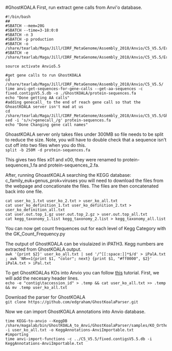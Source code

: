 #GhostKOALA
First, run extract gene calls from Anvi'o database.
```
#!/bin/bash
##
#SBATCH --mem=20G
#SBATCH --time=3-18:0:0
#SBATCH -n 3
#SBATCH -p production
#SBATCH -o /share/tearlab/Maga/Jill/CDRF_MetaGenome/Assembly_2018/Anvio/C5_V5.5/Error_Out_Files/Get_AA.out
#SBATCH -e /share/tearlab/Maga/Jill/CDRF_MetaGenome/Assembly_2018/Anvio/C5_V5.5/Error_Out_Files/Get_AA.err

source activate Anvio5.5

#get gene calls to run GhostKOALA
cd /share/tearlab/Maga/Jill/CDRF_MetaGenome/Assembly_2018/Anvio/C5_V5.5/
time anvi-get-sequences-for-gene-calls --get-aa-sequences -c fixed.contigsV5.5.db -o ./GhostKOALA/protein-sequences.fa
echo "Done getting AA calls"
#adding genecall_ to the end of reach gene call so that the GhoastKOALA server isn't mad at us
cd /share/tearlab/Maga/Jill/CDRF_MetaGenome/Assembly_2018/Anvio/C5_V5.5/GhostKOALA/
sed -i 's/>/>genecall_/g' protein-sequences.fa
echo "Done Changing gene call names"
```

GhoastKOALA server only takes files under 300MB so file needs to be split to reduce the size. Note, you will have to double check that a sequence isn't cut off into two files when you do this.  
`split -b 250M -d protein-sequences.fa`  

This gives two files x01 and x00, they were renamed to protein-sequences_1.fa and protein-sequences_2.fa.  

After, running GhoastKOALA searching the KEGG database: c_family_euk+genus_prok+viruses you will need to download the files from the webpage and concationate the files. The files are then concatenated back into one file.  

```
cat user_ko_1.txt user_ko_2.txt > user_ko_all.txt
cat user_ko_definition_1.txt user_ko_definition_2.txt > user_ko_definition_all.txt
cat user.out.top_1.gz user.out.top_2.gz > user.out.top_all.txt
cat kegg_taxonomy_1.list kegg_taxonomy_2.list > kegg_taxonomy_all.list
```

You can now get count frequences out for each level of Kegg Category with the GK_Count_Frequency.py

The output of GhostKOALA can be visulaized in iPATH3. Kegg numbers are extracted from GhostKOALA output.  
`awk '{print $2}' user_ko_all.txt | sed '/^[[:space:]]*$/d' > iPalA.txt ; awk 'NR==1{print $1, "color"; next} {print $1, "#ff0000", $2}' iPalA.txt > iPal.txt`

To get GhostKOALAs KOs into Anvio you can follow [this](http://merenlab.org/2018/01/17/importing-ghostkoala-annotations/) tutorial. First, we will add the necesary header lines.   
`echo -e "contig\taccession_id" > .temp && cat user_ko_all.txt >> .temp && mv .temp user_ko_all.txt`

Download the parser for GhostKOALA  
`git clone https://github.com/edgraham/GhostKoalaParser.git`  

Now we can import GhostKOALA annotations into Anvio database.  

```
time KEGG-to-anvio --KeggDB /share/magalab/bin/GhostKOALA_to_Anvi/GhostKoalaParser/samples/KO_Orthology_ko00001.txt -i user_ko_all.txt -o KeggAnnotations-AnviImportable.txt
#importing
time anvi-import-functions -c ../C5_V5.5/fixed.contigsV5.5.db -i KeggAnnotations-AnviImportable.txt
```
